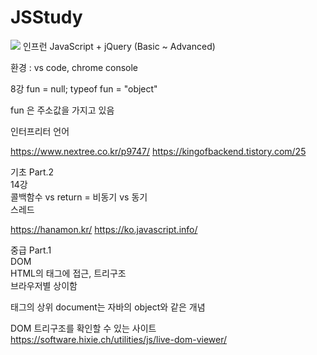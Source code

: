 # JSStudy
<img src="https://img.shields.io/badge/JavaScript-F7DF1E?style=for-the-badge&logo=Python&logoColor=white">
인프런 JavaScript + jQuery (Basic ~ Advanced)

환경 : vs code, chrome console

8강
fun = null;
typeof fun = "object"

fun 은 주소값을 가지고 있음

인터프리터 언어

https://www.nextree.co.kr/p9747/
https://kingofbackend.tistory.com/25

기초 Part.2   
14강   
콜백함수 vs return = 비동기 vs 동기   
스레드   

https://hanamon.kr/
https://ko.javascript.info/

중급 Part.1   
DOM  
HTML의 태그에 접근, 트리구조   
브라우저별 상이함  
<html> 태그의 상위  
document는 자바의 object와 같은 개념  
  
DOM 트리구조를 확인할 수 있는 사이트  
https://software.hixie.ch/utilities/js/live-dom-viewer/
